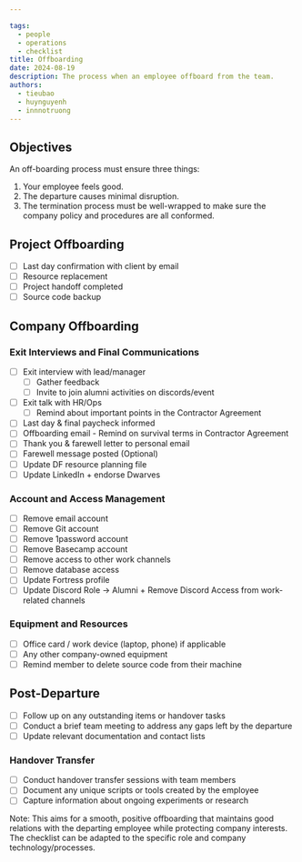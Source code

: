 ```yaml
---

tags: 
  - people
  - operations
  - checklist
title: Offboarding
date: 2024-08-19
description: The process when an employee offboard from the team.
authors:
  - tieubao
  - huynguyenh
  - innnotruong
---
```


## Objectives
An off-boarding process must ensure three things:
1. Your employee feels good.
2. The departure causes minimal disruption.
3. The termination process must be well-wrapped to make sure the company policy and procedures are all conformed.

## Project Offboarding
- [ ] Last day confirmation with client by email 
- [ ] Resource replacement 
- [ ] Project handoff completed 
- [ ] Source code backup 

## Company Offboarding
### Exit Interviews and Final Communications
- [ ] Exit interview with lead/manager 
  - [ ] Gather feedback
  - [ ] Invite to join alumni activities on discords/event
- [ ] Exit talk with HR/Ops 
  - [ ] Remind about important points in the Contractor Agreement
- [ ] Last day & final paycheck informed 
- [ ] Offboarding email - Remind on survival terms in Contractor Agreement 
- [ ] Thank you & farewell letter to personal email 
- [ ] Farewell message posted (Optional)
- [ ] Update DF resource planning file
- [ ] Update LinkedIn + endorse Dwarves  

### Account and Access Management
- [ ] Remove email account 
- [ ] Remove Git account 
- [ ] Remove 1password account 
- [ ] Remove Basecamp account
- [ ] Remove access to other work channels 
- [ ] Remove database access
- [ ] Update Fortress profile
- [ ] Update Discord Role → Alumni + Remove Discord Access from work-related channels

### Equipment and Resources
- [ ] Office card / work device (laptop, phone) if applicable
- [ ] Any other company-owned equipment
- [ ] Remind member to delete source code from their machine

## Post-Departure
- [ ] Follow up on any outstanding items or handover tasks
- [ ] Conduct a brief team meeting to address any gaps left by the departure
- [ ] Update relevant documentation and contact lists

### Handover Transfer
- [ ] Conduct handover transfer sessions with team members
- [ ] Document any unique scripts or tools created by the employee
- [ ] Capture information about ongoing experiments or research

Note: This aims for a smooth, positive offboarding that maintains good relations with the departing employee while protecting company interests. The checklist can be adapted to the specific role and company technology/processes.
